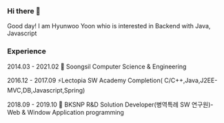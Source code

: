 ### Hi there 👋

Good day! I am Hyunwoo Yoon whio is interested in Backend with Java, Javascript

### Experience

2014.03 - 2021.02 :school: Soongsil Computer Science & Engineering

2016.12 - 2017.09 ⚡Lectopia SW Academy Completion( C/C++,Java,J2EE-MVC,DB,Javascript,Spring)

2018.09 - 2019.10 :office: BKSNP R&D Solution Developer(병역특례 SW 연구원)-Web & Window Application programming



<!--
**unooo/unooo** is a ✨ _special_ ✨ repository because its `README.md` (this file) appears on your GitHub profile.

Here are some ideas to get you started:

- 🔭 I’m currently working on ...
- 🌱 I’m currently learning ...
- 👯 I’m looking to collaborate on ...
- 🤔 I’m looking for help with ...
- 💬 Ask me about ...
- 📫 How to reach me: ...
- 😄 Pronouns: ...
- ⚡ Fun fact: ...
-->
